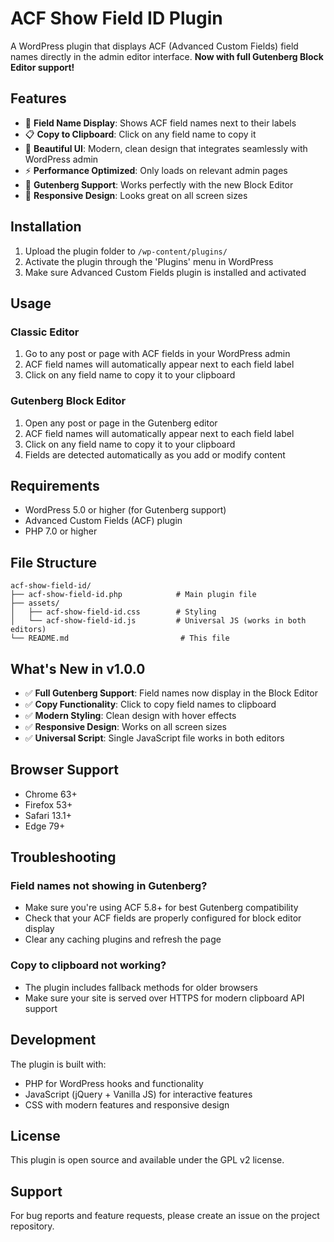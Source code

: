 # ACF Show Field ID Plugin

A WordPress plugin that displays ACF (Advanced Custom Fields) field names directly in the admin editor interface. **Now with full Gutenberg Block Editor support!**

## Features

- 📝 **Field Name Display**: Shows ACF field names next to their labels
- 📋 **Copy to Clipboard**: Click on any field name to copy it
- 🎨 **Beautiful UI**: Modern, clean design that integrates seamlessly with WordPress admin
- ⚡ **Performance Optimized**: Only loads on relevant admin pages
- 🧩 **Gutenberg Support**: Works perfectly with the new Block Editor
- 📱 **Responsive Design**: Looks great on all screen sizes

## Installation

1. Upload the plugin folder to `/wp-content/plugins/`
2. Activate the plugin through the 'Plugins' menu in WordPress
3. Make sure Advanced Custom Fields plugin is installed and activated

## Usage

### Classic Editor
1. Go to any post or page with ACF fields in your WordPress admin
2. ACF field names will automatically appear next to each field label
3. Click on any field name to copy it to your clipboard

### Gutenberg Block Editor
1. Open any post or page in the Gutenberg editor
2. ACF field names will automatically appear next to each field label
3. Click on any field name to copy it to your clipboard
4. Fields are detected automatically as you add or modify content

## Requirements

- WordPress 5.0 or higher (for Gutenberg support)
- Advanced Custom Fields (ACF) plugin
- PHP 7.0 or higher

## File Structure

```
acf-show-field-id/
├── acf-show-field-id.php            # Main plugin file
├── assets/
│   ├── acf-show-field-id.css        # Styling
│   └── acf-show-field-id.js         # Universal JS (works in both editors)
└── README.md                         # This file
```

## What's New in v1.0.0

- ✅ **Full Gutenberg Support**: Field names now display in the Block Editor
- ✅ **Copy Functionality**: Click to copy field names to clipboard
- ✅ **Modern Styling**: Clean design with hover effects
- ✅ **Responsive Design**: Works on all screen sizes
- ✅ **Universal Script**: Single JavaScript file works in both editors

## Browser Support

- Chrome 63+
- Firefox 53+
- Safari 13.1+
- Edge 79+

## Troubleshooting

### Field names not showing in Gutenberg?
- Make sure you're using ACF 5.8+ for best Gutenberg compatibility
- Check that your ACF fields are properly configured for block editor display
- Clear any caching plugins and refresh the page

### Copy to clipboard not working?
- The plugin includes fallback methods for older browsers
- Make sure your site is served over HTTPS for modern clipboard API support

## Development

The plugin is built with:
- PHP for WordPress hooks and functionality
- JavaScript (jQuery + Vanilla JS) for interactive features
- CSS with modern features and responsive design

## License

This plugin is open source and available under the GPL v2 license.

## Support

For bug reports and feature requests, please create an issue on the project repository. 